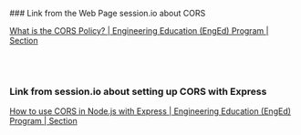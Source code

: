 ### Link from the Web Page session.io about CORS

[What is the CORS Policy? | Engineering Education (EngEd) Program | Section](https://www.section.io/engineering-education/what-is-cors-policy/)

<br/>
<br/>

### Link from session.io about setting up CORS with Express

[How to use CORS in Node.js with Express | Engineering Education (EngEd) Program | Section](https://www.section.io/engineering-education/how-to-use-cors-in-nodejs-with-express/)